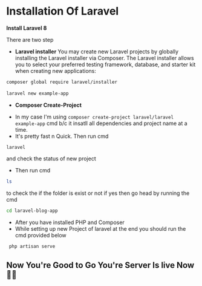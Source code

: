 # Installation Of Laravel
**Install Laravel 8**

There are two step 
- **Laravel installer**
You may create new Laravel projects by globally installing the Laravel installer via Composer. The Laravel installer allows you to select your preferred testing framework, database, and starter kit when creating new applications:
```bash
composer global require laravel/installer
 
laravel new example-app
```
- **Composer Create-Project**
* In my case I'm using `composer create-project laravel/laravel example-app` cmd b/c it insatll all dependencies and project name at a time.
* It's pretty fast n Quick. Then run cmd 
```bash 
laravel 
```
  and check the status of new project
* Then run cmd 
```bash 
ls 
``` 
to check the if the folder is exist or not if yes then go head by running the cmd 
```bash 
cd laravel-blog-app
``` 
* After you have installed PHP and Composer
* While setting up new Project of laravel at the end you should run the cmd provided below
```bash
 php artisan serve
```
## Now You're Good to Go You're Server Is live Now 🎉😊
